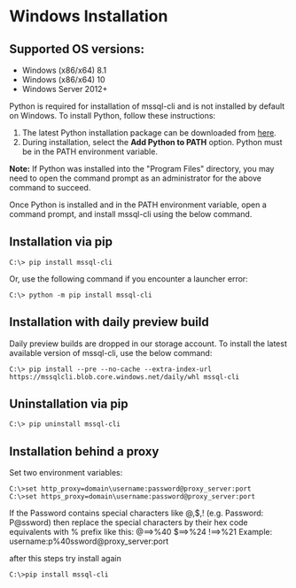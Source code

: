 # Windows Installation

## Supported OS versions:
* Windows (x86/x64) 8.1 
* Windows (x86/x64) 10 
* Windows Server 2012+

Python is required for installation of mssql-cli and is not installed by default on Windows. To install Python, follow these instructions:
1. The latest Python installation package can be downloaded from [here](https://www.python.org/downloads/).
2. During installation, select the **Add Python to PATH** option. Python must be in the PATH environment variable.

**Note:** If Python was installed into the "Program Files" directory, you may need to open the command prompt as an administrator for the above command to succeed.

Once Python is installed and in the PATH environment variable, open a command prompt, and install mssql-cli using the below command.

## Installation via pip
```shell
C:\> pip install mssql-cli
```
Or, use the following command if you encounter a launcher error:
```shell
C:\> python -m pip install mssql-cli
```

## Installation with daily preview build
Daily preview builds are dropped in our storage account. To install the latest available version of mssql-cli, use the below command:
```shell
C:\> pip install --pre --no-cache --extra-index-url https://mssqlcli.blob.core.windows.net/daily/whl mssql-cli
```

## Uninstallation via pip
```shell
C:\> pip uninstall mssql-cli
```

## Installation behind a proxy
Set two environment variables:
```shell
C:\>set http_proxy=domain\username:password@proxy_server:port
C:\>set https_proxy=domain\username:password@proxy_server:port
```
If the Password contains special characters like @,$,! (e.g. Password: P@ssword) then replace the special characters by their hex code equivalents with % prefix like this:
@==>%40
$==>%24
!==>%21
Example: username:p%40ssword@proxy_server:port

after this steps try install again

```shell
C:\>pip install mssql-cli
```
